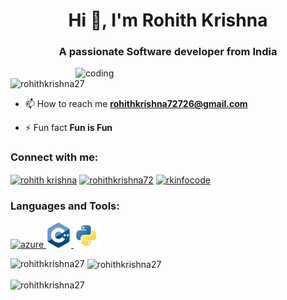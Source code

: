 <h1 align="center">Hi 👋, I'm Rohith Krishna</h1>
<h3 align="center">A passionate Software developer from India</h3>
<img align = "right" alt = "coding" width = "400" src ="https://img.etimg.com/thumb/width-1200,height-900,imgsize-638053,resizemode-75,msid-84146083/prime/technology-and-startups/booting-up-developer-economy-how-tech-startups-are-helping-coders-build-and-test-software-faster.jpg">
<p align="left"> <img src="https://komarev.com/ghpvc/?username=rohithkrishna27&label=Profile%20views&color=0e75b6&style=flat" alt="rohithkrishna27" /> </p>

- 📫 How to reach me **rohithkrishna72726@gmail.com**

- ⚡ Fun fact **Fun is Fun**

<h3 align="left">Connect with me:</h3>
<p align="left">
<a href="https://linkedin.com/in/rohith-krishna-54036a257/" target="blank"><img align="center" src="https://raw.githubusercontent.com/rahuldkjain/github-profile-readme-generator/master/src/images/icons/Social/linked-in-alt.svg" alt="rohith krishna" height="30" width="40" /></a>
<a href="https://instagram.com/rohithkrishna72" target="blank"><img align="center" src="https://raw.githubusercontent.com/rahuldkjain/github-profile-readme-generator/master/src/images/icons/Social/instagram.svg" alt="rohithkrishna72" height="30" width="40" /></a>
<a href="https://www.youtube.com/c/RKinfoCode" target="blank"><img align="center" src="https://raw.githubusercontent.com/rahuldkjain/github-profile-readme-generator/master/src/images/icons/Social/youtube.svg" alt="rkinfocode" height="30" width="40" /></a>
</p>

<h3 align="left">Languages and Tools:</h3>
<p align="left"> <a href="https://azure.microsoft.com/en-in/" target="_blank" rel="noreferrer"> <img src="https://www.vectorlogo.zone/logos/microsoft_azure/microsoft_azure-icon.svg" alt="azure" width="40" height="40"/> </a> <a href="https://www.w3schools.com/cpp/" target="_blank" rel="noreferrer"> <img src="https://raw.githubusercontent.com/devicons/devicon/master/icons/cplusplus/cplusplus-original.svg" alt="cplusplus" width="40" height="40"/> </a> <a href="https://www.python.org" target="_blank" rel="noreferrer"> <img src="https://raw.githubusercontent.com/devicons/devicon/master/icons/python/python-original.svg" alt="python" width="40" height="40"/> </a> </p>

<p><img align="left" src="https://github-readme-stats.vercel.app/api/top-langs?username=rohithkrishna27&show_icons=true&locale=en&layout=compact" alt="rohithkrishna27" /></p>

<p>&nbsp;<img align="center" src="https://github-readme-stats.vercel.app/api?username=rohithkrishna27&show_icons=true&locale=en" alt="rohithkrishna27" /></p>

<p><img align="center" src="https://github-readme-streak-stats.herokuapp.com/?user=rohithkrishna27&" alt="rohithkrishna27" /></p>
